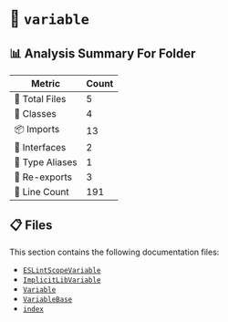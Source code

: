 # 📁 `variable`

## 📊 Analysis Summary For Folder

| Metric | Count |
|--------|-------|
| 📁 Total Files | 5 |
| 🧱 Classes | 4 |
| 📦 Imports | 13 |
| 📐 Interfaces | 2 |
| 📑 Type Aliases | 1 |
| 🔄 Re-exports | 3 |
| 🔢 Line Count | 191 |


## 📋 Files

This section contains the following documentation files:

- [`ESLintScopeVariable`](./ESLintScopeVariable.md)
- [`ImplicitLibVariable`](./ImplicitLibVariable.md)
- [`Variable`](./Variable.md)
- [`VariableBase`](./VariableBase.md)
- [`index`](./index.md)